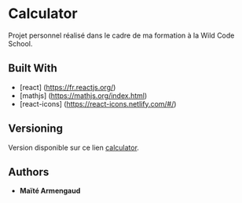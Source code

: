 # Calculator

Projet personnel réalisé dans le cadre de ma formation à la Wild Code School. 


## Built With
* [react] (https://fr.reactjs.org/)
* [mathjs] (https://mathjs.org/index.html)
* [react-icons] (https://react-icons.netlify.com/#/)

## Versioning

Version disponible sur ce lien [calculator](https://codesandbox.io/s/github/Ma-ho/calculator). 

## Authors

* **Maïté Armengaud** 


